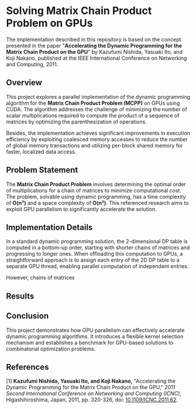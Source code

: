 # Solving Matrix Chain Product Problem on GPUs

The implementation described in this repository is based on the concept presented in the paper "**Accelerating the Dynamic Programming for the Matrix Chain Product on the GPU**" by Kazufumi Nishida, Yasuaki Ito, and Koji Nakano, published at the IEEE International Conference on Networking and Computing, 2011.

## Overview

This project explores a parallel implementation of the dynamic programming algorithm for the **Matrix Chain Product Problem (MCPP)** on GPUs using CUDA. The algorithm addresses the challenge of minimizing the number of scalar multiplications required to compute the product of a sequence of matrices by optimizing the parenthesization of operations.

Besides, the implementation achieves significant improvements in execution efficiency by exploiting coalesced memory accesses to reduce the number of global memory transactions and utilizing per-block shared memory for faster, localized data access.

## Problem Statement

The **Matrix Chain Product Problem** involves determining the optimal order of multiplications for a chain of matrices to minimize computational cost. The problem, solvable using dynamic programming, has a time complexity of **O(n³)** and a space complexity of **O(n²)**. This referenced research aims to exploit GPU parallelism to significantly accelerate the solution.

## Implementation Details

In a standard dynamic programming solution, the 2-dimensional DP table is computed in a bottom-up order, starting with shorter chains of matrices and progressing to longer ones. When offloading this computation to GPUs, a straightforward approach is to assign each entry of the 2D DP table to a separate GPU thread, enabling parallel computation of independent entries.

However, chains of matrices

## Results

## Conclusion

This project demonstrates how GPU parallelism can effectively accelerate dynamic programming algorithms. It introduces a flexible kernel selection mechanism and establishes a benchmark for GPU-based solutions to combinatorial optimization problems.

## References

[1] **Kazufumi Nishida, Yasuaki Ito, and Koji Nakano,** "Accelerating the Dynamic Programming for the Matrix Chain Product on the GPU," *2011 Second International Conference on Networking and Computing (ICNC)*, Higashihiroshima, Japan, 2011, pp. 320-326, doi: [10.1109/ICNC.2011.62](https://doi.org/10.1109/ICNC.2011.62).
